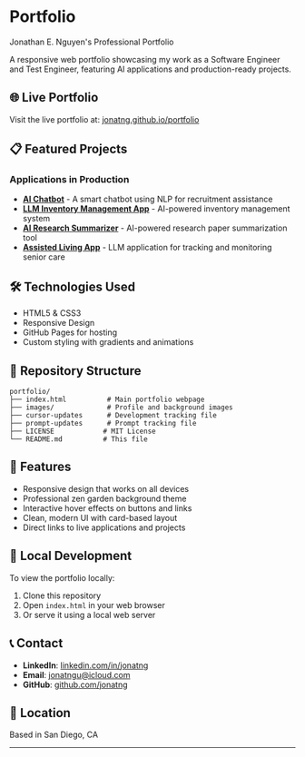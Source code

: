 # Portfolio

Jonathan E. Nguyen's Professional Portfolio

A responsive web portfolio showcasing my work as a Software Engineer and Test Engineer, featuring AI applications and production-ready projects.

## 🌐 Live Portfolio
Visit the live portfolio at: [jonatng.github.io/portfolio](https://jonatng.github.io/portfolio)

## 📋 Featured Projects

### Applications in Production
- **[AI Chatbot](https://jonatng.github.io/recruitChatBot)** - A smart chatbot using NLP for recruitment assistance
- **[LLM Inventory Management App](https://genai-csv.streamlit.app/)** - AI-powered inventory management system
- **[AI Research Summarizer](https://research-deck.streamlit.app/)** - AI-powered research paper summarization tool
- **[Assisted Living App](https://devpost.com/software/caregiver-ucdwz6)** - LLM application for tracking and monitoring senior care

## 🛠️ Technologies Used
- HTML5 & CSS3
- Responsive Design
- GitHub Pages for hosting
- Custom styling with gradients and animations

## 📁 Repository Structure
```
portfolio/
├── index.html          # Main portfolio webpage
├── images/             # Profile and background images
├── cursor-updates      # Development tracking file
├── prompt-updates      # Prompt tracking file
├── LICENSE            # MIT License
└── README.md          # This file
```

## 🎨 Features
- Responsive design that works on all devices
- Professional zen garden background theme
- Interactive hover effects on buttons and links
- Clean, modern UI with card-based layout
- Direct links to live applications and projects

## 🚀 Local Development
To view the portfolio locally:
1. Clone this repository
2. Open `index.html` in your web browser
3. Or serve it using a local web server

## 📞 Contact
- **LinkedIn**: [linkedin.com/in/jonatng](https://www.linkedin.com/in/jonatng)
- **Email**: jonatngu@icloud.com
- **GitHub**: [github.com/jonatng](https://github.com/jonatng)

## 📍 Location
Based in San Diego, CA

---
